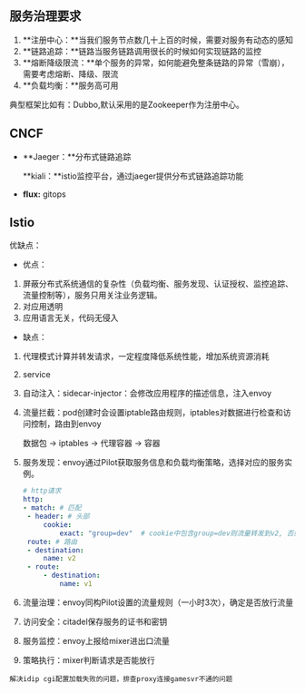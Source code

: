 ## 服务治理要求

1. **注册中心：**当我们服务节点数几十上百的时候，需要对服务有动态的感知
2. **链路追踪：**链路当服务链路调用很长的时候如何实现链路的监控
3. **熔断降级限流：**单个服务的异常，如何能避免整条链路的异常（雪崩），需要考虑熔断、降级、限流
4. **负载均衡：**服务高可用

典型框架比如有：Dubbo,默认采用的是Zookeeper作为注册中心。

## CNCF

- **Jaeger：**分布式链路追踪

  **kiali：**istio监控平台，通过jaeger提供分布式链路追踪功能
- **flux:** gitops

## Istio

优缺点：

- 优点：

1. 屏蔽分布式系统通信的复杂性（负载均衡、服务发现、认证授权、监控追踪、流量控制等），服务只用关注业务逻辑。
2. 对应用透明
3. 应用语言无关，代码无侵入

- 缺点：

1. 代理模式计算并转发请求，一定程度降低系统性能，增加系统资源消耗
2. service 



1. 自动注入：sidecar-injector：会修改应用程序的描述信息，注入envoy

2. 流量拦截：pod创建时会设置iptable路由规则，iptables对数据进行检查和访问控制，路由到envoy

   数据包 -> iptables -> 代理容器 -> 容器

3. 服务发现：envoy通过Pilot获取服务信息和负载均衡策略，选择对应的服务实例。

   ```yaml
   # http请求
   http:
   - match: # 匹配
   	- header: # 头部
   		cookie:
   			exact: "group=dev"	# cookie中包含group=dev则流量转发到v2, 否则转发到v1
   	route: # 路由
   	- destination:
   		name: v2
   	- route:
   		- destination:
   			name: v1
   ```

4. 流量治理：envoy同构Pilot设置的流量规则（一小时3次），确定是否放行流量

5. 访问安全：citadel保存服务的证书和密钥

6. 服务监控：envoy上报给mixer进出口流量

7. 策略执行：mixer判断请求是否能放行







  

  

  

  

  

  

  

  

  ```
  解决idip cgi配置加载失败的问题，排查proxy连接gamesvr不通的问题
  ```

  